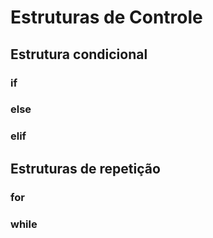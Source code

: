 # Estruturas de Controle

## Estrutura condicional

### if

### else

### elif 

## Estruturas de repetição

### for

### while


